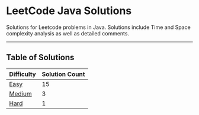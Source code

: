 # LeetCode Java Solutions

Solutions for Leetcode problems in Java. Solutions include Time and Space complexity analysis as well as detailed
comments.

---

## Table of Solutions

| Difficulty                  | Solution Count |
|-----------------------------|----------------|
| [Easy](/Easy/README.md)     | 15             |
| [Medium](/Medium/README.md) | 3              |
| [Hard](/Hard/README.md)     | 1              |
